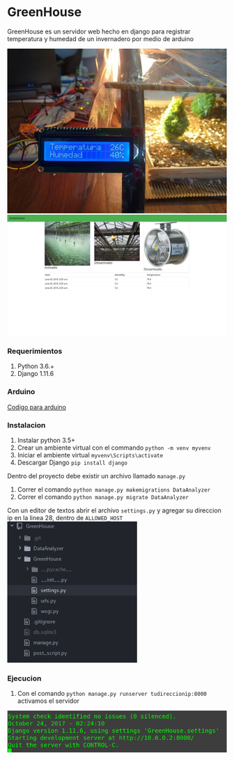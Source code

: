 # GreenHouse
GreenHouse es un servidor web hecho en django para registrar temperatura y humedad de un invernadero por medio de arduino


![Screenshot](/images/arduino.jpg)
![Screenshot](/images/demo.png)



### Requerimientos

1. Python 3.6.+
1. Django 1.11.6

### Arduino
[Codigo para arduino](https://github.com/oalberto96/ArduinoESP8266/blob/master/Examples/SendSensorDataHttpDisplay.ino)


### Instalacion

1. Instalar python 3.5+
1. Crear un ambiente virtual con el commando `python -m venv myvenv`
1. Iniciar el ambiente virtual `myvenv\Scripts\activate`
1. Descargar Django `pip install django`

Dentro del proyecto debe existir un archivo llamado `manage.py`

1. Correr el comando `python manage.py makemigrations DataAnalyzer`
1. Correr el comando `python manage.py migrate DataAnalyzer`

Con un editor de textos abrir el archivo `settings.py` y agregar su direccion ip en la linea 28, dentro de `ALLOWED_HOST`
![Settings](/images/settings.png)

### Ejecucion

1. Con el comando `python manage.py runserver tudireccionip:8000` activamos el servidor

![Server running](/images/server.png)
